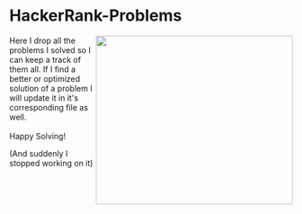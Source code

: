 ﻿# HackerRank-Problems

<img src="https://repository-images.githubusercontent.com/534662046/b98d4846-3da5-4067-9087-d1afa757feb1" width="350" height="300" align="right"> Here I drop all the problems I solved so I can keep a track of them all. If I find a better or optimized solution of a problem I will update it in it's corresponding file as well. <br>
<br>
Happy Solving!

(And suddenly I stopped working on it)

